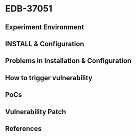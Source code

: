 # EDB-37051

## Experiment Environment

## INSTALL & Configuration

## Problems in Installation & Configuration

## How to trigger vulnerability

## PoCs

## Vulnerability Patch

## References
